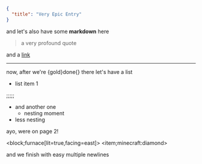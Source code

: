```json
{
  "title": "Very Epic Entry"
}
```

and let's also have some **markdown** here

> a very profound quote

and a [link](https://wispforest.io)

---

now, after we're {gold}done{} there let's have a list

- list item 1

;;;;;

- and another one
    - nesting moment
- less nesting

ayo, were on page 2!

<block;furnace[lit=true,facing=east]> <item;minecraft:diamond>


and we finish with easy multiple newlines
